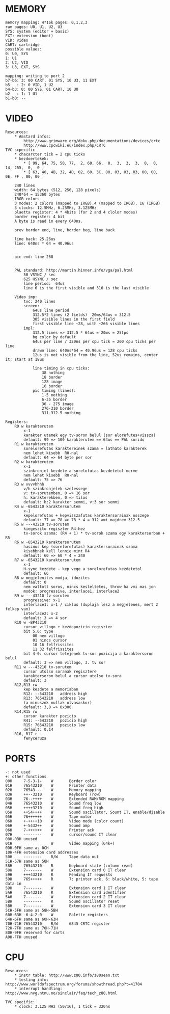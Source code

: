 # MEMORY
    memory mapping: 4*16k pages: 0,1,2,3
    ram pages: U0, U1, U2, U3
    SYS: system (editor + basic)
    EXT: extension (boot)
    VID: video
    CART: cartridge
    possible values:
    0: U0, SYS
    1: U1
    2: U2, VID
    3: U3, EXT, SYS
    
    mapping: writing to port 2
    b7-b6: 3: 00 CART, 01 SYS, 10 U3, 11 EXT
    b5   : 2: 0 VID, 1 U2
    b4-b3: 0: 00 SYS, 01 CART, 10 U0
    b2   : 1: 1 U1
    b1-b0: --

# VIDEO
    Resources:
        * Amstard infos:
            http://www.grimware.org/doku.php/documentations/devices/crtc
            http://www.cpcwiki.eu/index.php/CRTC
    TVC scpecific
        * chacarcter tick = 2 cpu ticks
        * kezdoertekek:
            * [ 99, 64, 75, 50, 77,  2, 60, 66,  0,  3,  3,  3,  0,  0, 14, 255,  0,  0 ]
            * [ 63, 40, 4B, 32, 4D, 02, 60, 3C, 00, 03, 03, 03, 00, 00, 0E, FF , 00, 00 ]
            
        240 lines
        width: 64 bytes (512, 256, 128 pixels)
        240*64 = 15360 bytes
        IRGB colors
        3 modes: 2 colors (mapped to IRGB),4 (mapped to IRGB), 16 (IRGB)
        3 clocks: 12.5MHz, 6.25MHz, 3.125MHz
        plaetta register: 4 * 4bits (for 2 and 4 clolor modes)
        border register: 4 bit
        A byte is read in every 640ns.
        
        prev border end, line, border beg, line back
        
        line back: 25.26us
        line: 640ns * 64 = 40.96us
        
        
        pic end: line 268
        
        
        PAL standard: http://martin.hinner.info/vga/pal.html
            50 VSYNC / sec
            625 HSYNC / sec
            line period:  64us
            line 6 is the first visible and 310 is the last visible
            
        Video imp:
            tvc: 240 lines
            screen:
                64us line period
                312.5*2 lines (2 fields)  20ms/64us = 312.5
                305 visible lines in the first field
                first visible line ~28, with ~266 visible lines
            impl:
                312.5 lines => 312.5 * 64us = 20ms = 25fps
                bg color by default
                64us per line / 320ns per cpu tick = 200 cpu ticks per line
                drawn line: 640ns*64 = 40.96us = 128 cpu ticks
                12us is not visible from the line, 52us remains, center it: start at 18us
                
                line timing in cpu ticks:
                    38 nothing
                    18 border
                    128 image
                    16 border
                pic timing (lines):
                    1-5 nothing
                    6-35 border
                    36 - 275 image
                    276-310 border
                    311-312.5 nothing
       
    Registers:
        R0 w karakterutem
            x-1
            karakter utemek egy tv-soron belul (sor elorefutes+vissza)
            default: 99 => 100 karakterutem == 64us == PAL sorido
        R1 w karakterutem
            sorelorefutas karaktereinek szama = lathato karakterek
            nem lehet kisebb  R0-nal
            default: 64 => 64 byte per sor
        R2 w karakterutem
            x-1
            szinkronjel kezdete a sorelofutas kezdetetol merve
            nem lehet kisebb  R0-nal
            default: 75 => 76
        R3 w vvvvhhhh
            v/h szinkronjelek szelessege
            v: tv-sorutemben, 0 => 16 sor
            h: karakterekben, 0 => tilos
            default: h:2 karakter semmi, v:3 sor semmi
        R4 w -6543210 karaktersorutem
            x-1
            kepelorefutas + kepvisszafutas karaktersorainak osszege
            default: 77 => 78 => 78 * 4 = 312 ami majdnem 312.5
        R5 w ---43210 tv-sorutem
            kiegeszito regiszter R4-hez
            tv-sorok szama: (R4 + 1) * tv-sorok szama egy karaktersorban + R5
        R6 w -6543210 karaktersorutem
            hasznos kep (sorelorefutas) karaktersorainak szama
            kisebbnek kell lennie mint R4
            default: 60 => 60 * 4 = 240
        R7 w -6543210 karaktersorutem
            x-1
            H-sync kezdete - kep vege a sorelorefutas kezdetetol
            default: 66
        R8 w megjelenites modja, idozites
            default: 0
            nem valtott soros, nincs kesleltetes, throw ha vmi mas jon
            modok: progressive, interlace1, interlace2
        R9 w ---43210 tv-sorutem
            progressive: x-1
            interlace1: x-1 / ciklus (duplaja lesz a megjelenes, mert 2 felkep van)
            interlace2: x-2
            default: 3 => 4 sor
        R10 w -BP43210
            cursor villogo + kezdopozicio regiszter
            bit 5,6: type
                00 nem villogo
                01 nincs cursor
                10 16 felfrissites
                11 32 felfrissites
            bit 4-0: cursor tetejenek tv-sor pozicija a karaktersoron belul
            default: 3 => nem villogo, 3. tv sor
        R11 w ---43210 tv-sorutem
            cursor utolso soranak regisztere
            karaktersoron belul a cursor utolso tv-sora
            default: 3
        R12,R13 rw
            kep kezdete a memoriaban
            R12: --543210   address high
            R13: 76543210   address low
            (a minuszok nullak olvasaskor)
            default: 3,0 => 0x300
        R14,R15 rw
            cursor karakter pozicio
            R41: --543210   pozicio high
            R15: 76543210   pozicio low
            default: 0,14
        R16, R17 r
            fenyceruza
            
# PORTS
    -: not used
    +: other functions
    00H     7-5-3-1-    W       Border color
    01H     76543210    W       Printer data
    02H     76543---    W       Memory mapping
    03H     ++--3210    W       Keyboard (row)
    03H     76--++++    W       Extended RAM/ROM mapping
    04H     76543210    W       Sound freq low
    05H     ++++3210    W       Sound freq high
    05H     ++54++++    W       Sound oscillator, Sount IT, enable/disable
    05H     76++++++    W       Tape motor
    06H     +-++++10    W       Video mode (color count)
    06H     +-5432++    W       Sound amp
    06H     7-++++++    W       Printer ack
    07H     --------    W       cursor/sound IT clear
    08H-0BH unused
    0CH                 W       Video mapping (64k+)
    0DH-0FH same as 0CH
    10H-4FH extension card addresses
    50H     --------    R/W     Tape data out
    51H-57H same as 50H
    58H     76543210    R       Keyboard state (column read)
    58H     7-------    W       Extension card 0 IT clear
    59H     +++43210    R       Pending IT requests
    59H     765+++++    R       7: printer ack, 6: black/white, 5: tape data in
    59H     7-------    W       Extension card 1 IT clear
    5AH     76543210    R       Extension card identifier
    5AH     7-------    W       Extension card 2 IT clear
    5BH     --------    R       Sound oscillator reset
    5BH     7-------    W       Extension card 3 IT clear
    5CH-5FH same as 58H-5BH
    60H-63H -6-4-2-0    W       Palette registers
    64H-6FH same as 60H-63H
    70H-71H 76543210    R/W     6845 CRTC register
    72H-7FH same as 70H-71H
    80H-9FH reserved for carts
    A0H-FFH unused
    
    

# CPU
    Resources:
        * instr table: http://www.z80.info/z80sean.txt
        * testing info: http://www.worldofspectrum.org/forums/showthread.php?t=41704
        * interrupt handling: http://www.nvg.ntnu.no/sinclair/faq/tech_z80.html
    
    TVC specific:
        * clock: 3.125 MHz (50/16), 1 tick = 320ns

    